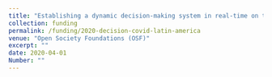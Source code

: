 ```yaml
---
title: "Establishing a dynamic decision-making system in real-time on the COVID19 pandemic in Mexico and Latin America"
collection: funding
permalink: /funding/2020-decision-covid-latin-america
venue: "Open Society Foundations (OSF)"
excerpt: ""
date: 2020-04-01
Number: ""
---
```

